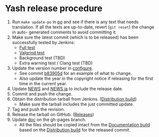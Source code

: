 # Yash release procedure

1. Run `make update-po` in [po] and see if there is any text that needs
   translation. If all the texts are up-to-date, revert (`git reset`) the
   change in auto- generated comments to avoid committing it.
1. Make sure the latest commit (which is to be released) has been successfully
   tested by Jenkins:
    - [Full test]
    - [Valgrind test]
    - Background test (TBD)
    - Extra warning test / Clang test (TBD)
1. Update the version number in [configure].
    - See commit [b83905d] for an example of what to change.
    - Also update the year in the copyright notice if releasing for the first
      time in the current year.
1. Update [NEWS] and [NEWS.ja] to include the release date.
1. Commit and push the change.
1. Obtain the distribution tarball from Jenkins. ([Distribution build])
    - Make sure the tarball includes the just committed update.
1. Tag and push the revision.
1. Release the tarball on GitHub. ([Releases])
1. Update [doc] on the gh-pages branch.
    - All the files should be copied intact from the [Documentation build] based
      on the [Distribution build] for the released commit.

[b83905d]: https://github.com/magicant/yash/commit/b83905d458bb858855360bc5cfb610a8d0c14af6
[configure]: configure
[Distribution build]: https://jenkins.wonderwand.net/job/yash/job/yash_dist/
[doc]: https://github.com/magicant/yash/tree/gh-pages/doc
[Documentation build]: https://jenkins.wonderwand.net/job/yash/job/yash_doc/
[Full test]: https://jenkins.wonderwand.net/job/yash/job/yash_fulltest/
[NEWS]: NEWS
[NEWS.ja]: NEWS.ja
[po]: po
[Releases]: https://github.com/magicant/yash/releases
[Valgrind test]: https://jenkins.wonderwand.net/job/yash/job/yash_valgrind/
